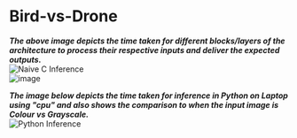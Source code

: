 # Bird-vs-Drone

_**The above image depicts the time taken for different blocks/layers of the architecture to process their respective inputs and deliver the expected outputs.<br>**_
![Naive C Inference](https://github.com/user-attachments/assets/f1d632f5-1ffe-4db8-ae67-32d5551c4017)<br>
![image](https://github.com/user-attachments/assets/806ae965-efdb-49e7-b0bf-2d4eee0b9165)<br>

_**The image below depicts the time taken for inference in Python on Laptop using "cpu" and also shows the comparison to when the input image is Colour vs Grayscale.<br>**_
![Python Inference](https://github.com/user-attachments/assets/526e00d5-e80a-4f90-90bc-75d30465fafe)
